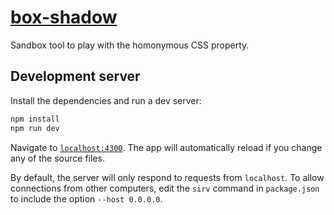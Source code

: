 # [box-shadow](https://nicotakenotice.github.io/box-shadow/)
Sandbox tool to play with the homonymous CSS property.

## Development server
Install the dependencies and run a dev server:

```bash
npm install
npm run dev
```

Navigate to [`localhost:4300`](http://localhost:4300). The app will automatically reload if you change any of the source files.

By default, the server will only respond to requests from `localhost`. To allow connections from other computers, edit the `sirv` command in `package.json` to include the option `--host 0.0.0.0`.
